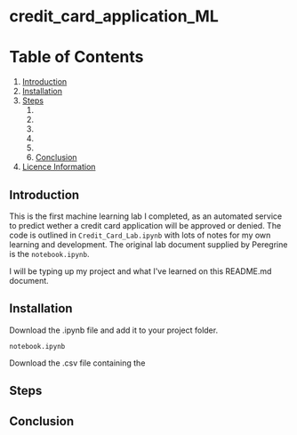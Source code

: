 # credit_card_application_ML

# Table of Contents
1. [Introduction](#introduction)
2. [Installation](#installation)
3. [Steps](#steps)
   1. [](#)
   2. [](#)
   3. [](#)
   4. [](#)
   5. [](#)
   6. [Conclusion](#conclusion)
7. [Licence Information](#licence-information)

## Introduction 

This is the first machine learning lab I completed, as an automated service to predict wether a credit card application will be approved or denied. The code is outlined in ```Credit_Card_Lab.ipynb``` with lots of notes for my own learning and development. The original lab document supplied by Peregrine is the ```notebook.ipynb```.

I will be typing up my project and what I've learned on this README.md document.

## Installation 

Download the .ipynb file and add it to your project folder.

```
notebook.ipynb
```
Download the .csv file containing the  

## Steps

### 
###
###
###
###
###

## Conclusion 


